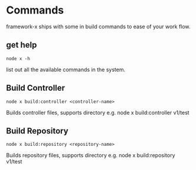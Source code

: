# Commands

framework-x ships with some in build commands to ease of your work flow.

## get help

```node
node x -h
```

list out all the available commands in the system.

## Build Controller

```node
node x build:controller <controller-name>
```

Builds controller files, supports directory e.g. node x build:controller v1/test

## Build Repository

```node
node x build:repository <repository-name>
```

Builds repository files, supports directory e.g. node x build:repository v1/test

